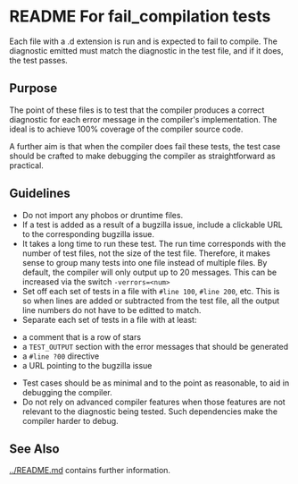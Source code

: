 # README For fail_compilation tests

Each file with a .d extension is run and is expected to fail to compile.
The diagnostic emitted must match the diagnostic in the test file,
and if it does, the test passes.

## Purpose

The point of these files is to test that the compiler produces a correct
diagnostic for each error message in the compiler's implementation.
The ideal is to achieve 100% coverage of the compiler source code.

A further aim is that when the compiler does fail these tests, the test case
should be crafted to make debugging the compiler as straightforward as practical.

## Guidelines

* Do not import any phobos or druntime files.
* If a test is added as a result of a bugzilla issue, include
a clickable URL to the corresponding bugzilla issue.
* It takes a long time to run these test. The run time corresponds with
the number of test files, not the size of the test file. Therefore, it makes
sense to group many tests into one file instead of multiple files.
By default, the compiler will only output up to 20 messages. This
can be increased via the switch `-verrors=<num>`
* Set off each set of tests in a file with `#line 100`, `#line 200`, etc.
This is so when lines are added or subtracted from the test file, all the
output line numbers do not have to be editted to match.
* Separate each set of tests in a file with at least:
 - a comment that is a row of stars
 - a `TEST_OUTPUT` section with the error messages that should be generated
 - a `#line ?00` directive
 - a URL pointing to the bugzilla issue
* Test cases should be as minimal and to the point as reasonable, to aid
in debugging the compiler.
* Do not rely on advanced compiler features when those features are not
relevant to the diagnostic being tested. Such dependencies make the compiler
harder to debug.

## See Also

[../README.md](https://github.com/dlang/dmd/blob/master/test/README.md) contains further information.
